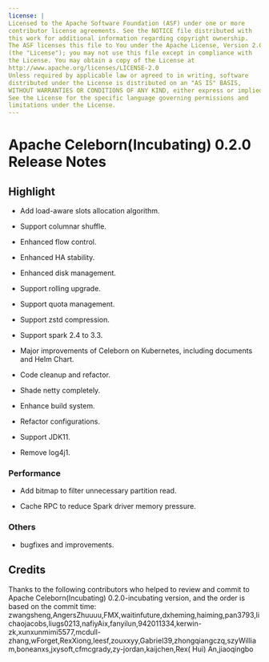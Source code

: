 ```yaml
---
license: |
Licensed to the Apache Software Foundation (ASF) under one or more
contributor license agreements. See the NOTICE file distributed with
this work for additional information regarding copyright ownership.
The ASF licenses this file to You under the Apache License, Version 2.0
(the "License"); you may not use this file except in compliance with
the License. You may obtain a copy of the License at
http://www.apache.org/licenses/LICENSE-2.0
Unless required by applicable law or agreed to in writing, software
distributed under the License is distributed on an "AS IS" BASIS,
WITHOUT WARRANTIES OR CONDITIONS OF ANY KIND, either express or implied.
See the License for the specific language governing permissions and
limitations under the License.
---
```


# Apache Celeborn(Incubating) 0.2.0 Release Notes

## Highlight

- Add load-aware slots allocation algorithm.

- Support columnar shuffle.

- Enhanced flow control.

- Enhanced HA stability.

- Enhanced disk management.

- Support rolling upgrade.

- Support quota management.

- Support zstd compression.

- Support spark 2.4 to 3.3.

- Major improvements of Celeborn on Kubernetes, including documents and Helm Chart.

- Code cleanup and refactor.

- Shade netty completely.

- Enhance build system.

- Refactor configurations.

- Support JDK11.

- Remove log4j1.

### Performance

- Add bitmap to filter unnecessary partition read.

- Cache RPC to reduce Spark driver memory pressure.

### Others

- bugfixes and improvements.

## Credits

Thanks to the following contributors who helped to review and commit to Apache Celeborn(Incubating)
0.2.0-incubating version, and the order is based on the commit time:
zwangsheng,AngersZhuuuu,FMX,waitinfuture,dxheming,haiming,pan3793,lichaojacobs,liugs0213,nafiyAix,fanyilun,942011334,kerwin-zk,xunxunmimi5577,mcdull-zhang,wForget,RexXiong,leesf,zouxxyy,Gabriel39,zhongqiangczq,szyWilliam,boneanxs,jxysoft,cfmcgrady,zy-jordan,kaijchen,Rex(
Hui) An,jiaoqingbo